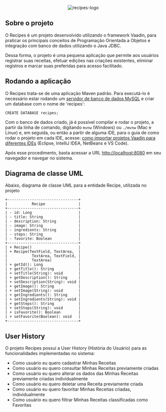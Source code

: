 <div align="center" width="500px" background-color="white">
  
  ![recipes-logo](https://github.com/juliacapanema/recipes/assets/102003309/b1398843-01d0-4a67-8e19-f7c056727db9)
  
</div>

## Sobre o projeto

O Recipes é um projeto desenvolvido utilizando o framework Vaadin, para praticar os principais conceitos de Programação Orientada a Objetos e integração com banco de dados utilizando o Java JDBC.

Dessa forma, o projeto é uma pequena aplicação que permite aos usuários registrar suas receitas, efetuar edições nas criações existentes, eliminar registros e marcar suas preferidas para acesso facilitado.

## Rodando a aplicação

O Recipes trata-se de uma aplicação Maven padrão. Para executá-lo é necessário estar rodando um [servidor de banco de dados MySQL](https://dev.mysql.com/downloads/mysql/) e criar um database com o nome de 'recipes':

```
CREATE DATABASE recipes;
```

Com o banco de dados criado, já é possível compilar e rodar o projeto, a partir da linha de comando, digitando `mvnw` (Windows) ou `./mvnw` (Mac e Linux) e, em seguida, ou então a partir de alguma IDE, para o guia de como rodar o projeto em cada IDE, acesse: [como importar projetos Vaadin para diferentes IDEs](https://vaadin.com/docs/latest/guide/step-by-step/importing) (Eclipse, IntelliJ IDEA, NetBeans e VS Code).

Após esse procedimento, basta acessar a URL [http://localhost:8080](http://localhost:8080/) em seu navegador e navegar no sistema.

## Diagrama de classe UML

Abaixo, diagrama de classe UML para a entidade Recipe, utilizada no projeto

```
+--------------------------------+
|           Recipe               |
+--------------------------------+
| - id: Long                     |
| - title: String                |
| - description: String          |
| - image: String                |
| - ingredients: String          |
| - steps: String                |
| - favorite: Boolean            |
+--------------------------------+
| + Recipe()                     |
| + Recipe(TextField, TextArea,  |
|           TextArea, TextField, |
|           TextArea)            |
| + getId(): Long                |
| + getTitle(): String           |
| + setTitle(String): void       |
| + getDescription(): String     |
| + setDescription(String): void |
| + getImage(): String           |
| + setImage(String): void       |
| + getIngredients(): String     |
| + setIngredients(String): void |
| + getSteps(): String           |
| + setSteps(String): void       |
| + isFavorite(): Boolean        |
| + setFavorite(Boolean): void   |
+--------------------------------+
```
## User History
O projeto Recipes possui a User History (História do Usuário) para as funcionalidades implementadas no sistema:

- Como usuário eu quero cadastrar Minhas Receitas
- Como usuário eu quero consultar Minhas Receitas previamente criadas
- Como usuário eu quero alterar os dados das Minhas Receitas previamente criadas individualmente
- Como usuário eu quero deletar uma Receita previamente criada
- Como usuário eu quero favoritar Minhas Receitas criadas, individualmente
- Como usuário eu quero filtrar Minhas Receitas classificadas como Favoritas
